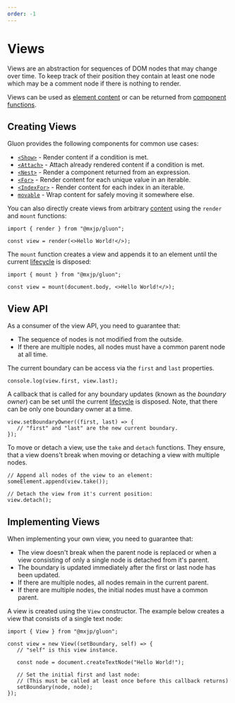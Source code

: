 ```yaml
---
order: -1
---
```


# Views
Views are an abstraction for sequences of DOM nodes that may change over time. To keep track of their position they contain at least one node which may be a comment node if there is nothing to render.

Views can be used as [element content](../elements.md#content) or can be returned from [component functions](../components.md).

## Creating Views
Gluon provides the following components for common use cases:
+ [`<Show>`](show.md) - Render content if a condition is met.
+ [`<Attach>`](attach.md) -  Attach already rendered content if a condition is met.
+ [`<Nest>`](nest.md) - Render a component returned from an expression.
+ [`<For>`](for.md) - Render content for each unique value in an iterable.
+ [`<IndexFor>`](index-for.md) - Render content for each index in an iterable.
+ [`movable`](movable.md) - Wrap content for safely moving it somewhere else.

You can also directly create views from arbitrary [content](../elements.md#content) using the `render` and `mount` functions:
```tsx
import { render } from "@mxjp/gluon";

const view = render(<>Hello World!</>);

```
The `mount` function creates a view and appends it to an element until the current [lifecycle](../lifecycle.md) is disposed:
```tsx
import { mount } from "@mxjp/gluon";

const view = mount(document.body, <>Hello World!</>);
```

## View API
As a consumer of the view API, you need to guarantee that:
+ The sequence of nodes is not modified from the outside.
+ If there are multiple nodes, all nodes must have a common parent node at all time.

The current boundary can be access via the `first` and `last` properties.
```tsx
console.log(view.first, view.last);
```

A callback that is called for any boundary updates (known as the _boundary owner_) can be set until the current [lifecycle](../lifecycle.md) is disposed. Note, that there can be only one boundary owner at a time.
```tsx
view.setBoundaryOwner((first, last) => {
   // "first" and "last" are the new current boundary.
});
```

To move or detach a view, use the `take` and `detach` functions. They ensure, that a view doens't break when moving or detaching a view with multiple nodes.
```tsx
// Append all nodes of the view to an element:
someElement.append(view.take());

// Detach the view from it's current position:
view.detach();
```

## Implementing Views
When implementing your own view, you need to guarantee that:
+ The view doesn't break when the parent node is replaced or when a view consisting of only a single node is detached from it's parent.
+ The boundary is updated immediately after the first or last node has been updated.
+ If there are multiple nodes, all nodes remain in the current parent.
+ If there are multiple nodes, the initial nodes must have a common parent.

A view is created using the `View` constructor. The example below creates a view that consists of a single text node:
```tsx
import { View } from "@mxjp/gluon";

const view = new View((setBoundary, self) => {
   // "self" is this view instance.

   const node = document.createTextNode("Hello World!");

   // Set the initial first and last node:
   // (This must be called at least once before this callback returns)
   setBoundary(node, node);
});
```
